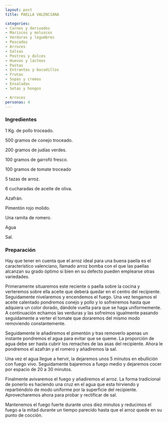 ```yaml
---
layout: post
title: PAELLA VALENCIANA

categories:
- Carnes y derivados
- Mariscos y moluscos
- Verduras y legumbres
- Pescados
- Arroces
- Salsas
- Postres y dulces
- Huevos y lacteos
- Pastas
- Entrantes y bocadillos
- Frutas
- Sopas y cremas
- Ensaladas
- Setas y hongos

- Arroces
personas: 4 
---
```


<h3>Ingredientes</h3>
1 Kg. de pollo troceado.

500 gramos de conejo troceado.

200 gramos de judías verdes.

100 gramos de garrofó fresco.

100 gramos de tomate troceado

5 tazas de arroz.

6 cucharadas de aceite de oliva.

Azafrán.

Pimentón rojo molido.

Una ramita de romero.

Agua

Sal.

<h3>Preparación</h3>
Hay que tener en cuenta que el arroz ideal para una buena paella es el característico valenciano, llamado arroz bomba con el que las paellas alcanzan su grado óptimo si bien en su defecto pueden emplearse otras variedades.

Primeramente situaremos este reciente o paella sobre la cocina y verteremos sobre ella aceite que deberá quedar en el centro del recipiente. Seguidamente nivelaremos y encendemos el fuego. Una vez tengamos el aceite calentado pondremos conejo y pollo y lo sofreiremos hasta que adquiera un color dorado, dándole vuelta para que se haga uniformemente. A continuación echamos las verduras y las sofreímos igualmente pasando seguidamente a verter el tomate que doraremos del mismo modo removiendo constantemente.

Seguidamente le añadiremos el pimentón y tras removerlo apenas un instante pondremos el agua para evitar que se queme. La proporción de agua debe ser hasta cubrir los remaches de las asas del recipiente. Ahora le pondremos el azafrán y el romero y añadiremos la sal.

Una vez el agua llegue a hervir, la dejaremos unos 5 minutos en ebullición con fuego vivo. Seguidamente bajaremos a fuego medio y dejaremos cocer por espacio de 20 a 30 minutos.

Finalmente avivaremos el fuego y añadiremos el arroz. La forma tradicional de ponerlo es haciendo una cruz en el agua que esta hirviendo y repartiéndolo de modo uniforme por la superficie del recipiente. Aprovecharemos ahora para probar y rectificar de sal.

Mantenemos el fuego fuerte durante unos diez minutos y reducimos el fuego a la mitad durante un tiempo parecido hasta que el arroz quede en su punto de cocción.

